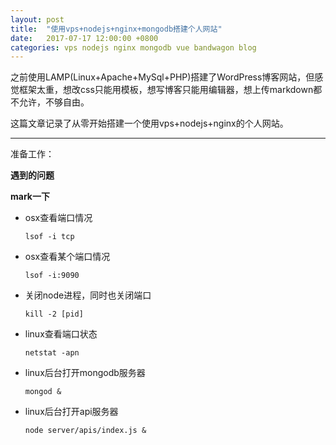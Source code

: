 ```yaml
---
layout: post
title:  "使用vps+nodejs+nginx+mongodb搭建个人网站"
date:   2017-07-17 12:00:00 +0800
categories: vps nodejs nginx mongodb vue bandwagon blog
---
```


之前使用LAMP(Linux+Apache+MySql+PHP)搭建了WordPress博客网站，但感觉框架太重，想改css只能用模板，想写博客只能用编辑器，想上传markdown都不允许，不够自由。

这篇文章记录了从零开始搭建一个使用vps+nodejs+nginx的个人网站。

---

准备工作：

**遇到的问题**

**mark一下**
* osx查看端口情况
  ```
  lsof -i tcp
  ```
* osx查看某个端口情况
  ```
  lsof -i:9090
  ```
* 关闭node进程，同时也关闭端口
  ```
  kill -2 [pid]
  ```
* linux查看端口状态
  ```
  netstat -apn
  ```
* linux后台打开mongodb服务器
  ```
  mongod &
  ```
* linux后台打开api服务器
  ```
  node server/apis/index.js &
  ```
